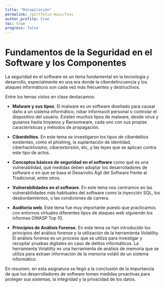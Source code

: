 ```yaml
---
title: "Recopilación"
permalink: /portfolio-mucs/fssc
author_profile: true
toc: true
progress: false
---
```


# Fundamentos de la Seguridad en el Software y los Componentes

La seguridad en el software es un tema fundamental en la tecnología y desarrollo, especialmente en una era donde la ciberdelincuencia y los ataques informáticos son cada vez más frecuentes y destructivos.

Entre los temas vistos en clase destacamos:

* **Malware y sus tipos**. El malware es un software diseñado para causar daño a un sistema informático, robar informaciń personal o controlar el dispositivo del usuario. Existen muchos tipos de malware, desde virus y gusanos hasta troyanos y Ransomware, cada uno con sus propias características y métodos de propagación.

* **Ciberdelitos**. En este tema se investigaron los tipos de ciberdelitos existentes, como el phishing, la suplantación de identidad, ciberhacktivismo, ciberextorsión, etc, y las leyes que se aplican contra este tipo de actos.

* **Conceptos básicos de seguridad en el software** como qué es una vulnerabilidad, qué medidas deben adoptar los desarrolladores de software o en que se basa el Desarrollo Ágil del Software frente al Tradicional, entre otros.

* **Vulnerabilidades en el software**. En este tema nos centramos en las vulnerabilidades más habituales del software como la inyección SQL, los desbordamientos, o las condiciones de carrera.

* **Auditoría web**. Este tema fue muy importante puesto que practicamos con entornos virtuales diferentes tipos de ataques web siguiendo los informes OWASP Top 10.

* **Principios de Análisis Forense**. En este tema se han introducido los principios del análisis forense y la utilización de la herramienta Volatility. El análisis forense es un proceso que se utiliza para investigar y recopilar pruebas digitales en caso de delitos informáticos. La herramienta Volatility es una herramienta de análisis de memoria que se utiliza para extraer información de la memoria volátil de un sistema informático.

En resumen, en esta asignatura se llegó a la conclusión de la importancia de que los desarrolladores de software tomen medidas proactivas para proteger sus sistemas, la integridad y la privacidad de los datos.
